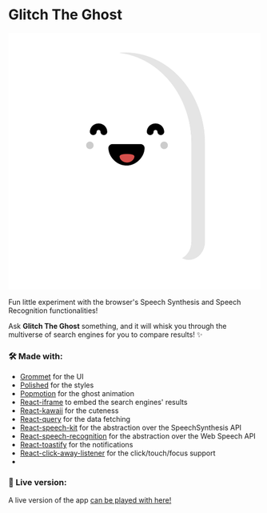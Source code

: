 # Glitch The Ghost

![Glitch the ghost](https://raw.githubusercontent.com/MyElectricSheep/glitch-the-ghost/main/glitch.png)

Fun little experiment with the browser's Speech Synthesis and Speech Recognition functionalities! 

Ask **Glitch The Ghost** something, and it will whisk you through the multiverse of search engines for you to compare results! ✨

### 🛠️ Made with:
- [Grommet](https://v2.grommet.io/) for the UI
- [Polished](https://www.npmjs.com/package/polished) for the styles
- [Popmotion](https://popmotion.io/) for the ghost animation
- [React-iframe](https://www.npmjs.com/package/react-iframe) to embed the search engines' results
- [React-kawaii](https://react-kawaii.vercel.app/) for the cuteness
- [React-query](https://react-query.tanstack.com/) for the data fetching
- [React-speech-kit](https://www.npmjs.com/package/react-speech-kit) for the abstraction over the SpeechSynthesis API
- [React-speech-recognition](https://www.npmjs.com/package/react-speech-recognition) for the abstraction over the Web Speech API
- [React-toastify](https://www.npmjs.com/package/react-toastify) for the notifications
- [React-click-away-listener](https://www.npmjs.com/package/react-click-away-listener) for the click/touch/focus support
- 
### 🚀 Live version:

A live version of the app [can be played with here!](https://glitch-the-ghost.netlify.app/)
